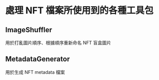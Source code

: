# 處理 NFT 檔案所使用到的各種工具包

## ImageShuffler
用於打亂圖片順序、根據順序重新命名 NFT 盲盒圖片

## MetadataGenerator
用於生成 NFT metadata 檔案
